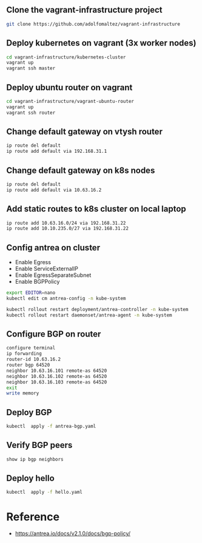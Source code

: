 ## Clone the vagrant-infrastructure project
```sh
git clone https://github.com/adolfomaltez/vagrant-infrastructure
```

## Deploy kubernetes on vagrant (3x worker nodes)
```sh
cd vagrant-infrastructure/kubernetes-cluster
vagrant up
vagrant ssh master
```

## Deploy ubuntu router on vagrant
```sh
cd vagrant-infrastructure/vagrant-ubuntu-router
vagrant up
vagrant ssh router
```

## Change default gateway on vtysh router

```sh
ip route del default 
ip route add default via 192.168.31.1
```

## Change default gateway on k8s nodes

```sh
ip route del default 
ip route add default via 10.63.16.2
```

## Add static routes to k8s cluster on local laptop
```sh
ip route add 10.63.16.0/24 via 192.168.31.22
ip route add 10.10.235.0/27 via 192.168.31.22
```

## Config antrea on cluster
- Enable Egress
- Enable ServiceExternalIP
- Enable EgressSeparateSubnet
- Enable BGPPolicy

```sh
export EDITOR=nano
kubectl edit cm antrea-config -n kube-system

kubectl rollout restart deployment/antrea-controller -n kube-system
kubectl rollout restart daemonset/antrea-agent -n kube-system
```

## Configure BGP on router
```sh
configure terminal
ip forwarding
router-id 10.63.16.2
router bgp 64520
neighbor 10.63.16.101 remote-as 64520
neighbor 10.63.16.102 remote-as 64520
neighbor 10.63.16.103 remote-as 64520
exit
write memory
```

## Deploy BGP
```sh
kubectl  apply -f antrea-bgp.yaml
```


## Verify BGP peers
```sh
show ip bgp neighbors
```

## Deploy hello
```sh
kubectl  apply -f hello.yaml
```


# Reference
- https://antrea.io/docs/v2.1.0/docs/bgp-policy/